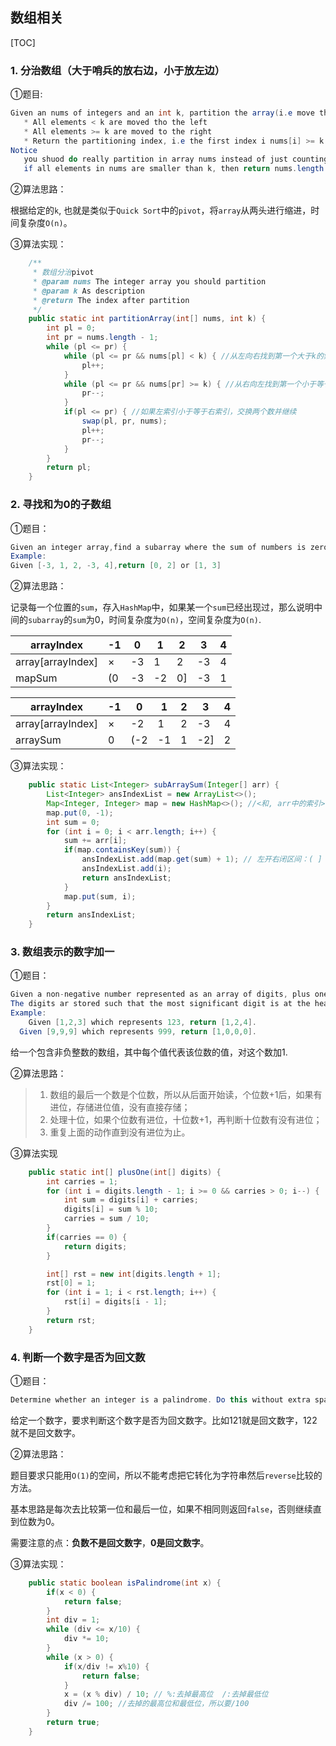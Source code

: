 ## 数组相关

[TOC]

### 1. 分治数组（大于哨兵的放右边，小于放左边）

 ①题目:

```java
Given an nums of integers and an int k, partition the array(i.e move the elements in "numbs") such that:
   * All elements < k are moved tho the left
   * All elements >= k are moved to the right
   * Return the partitioning index, i.e the first index i nums[i] >= k.
Notice
   you shuod do really partition in array nums instead of just counting the numbers of integers smaller than k.
   if all elements in nums are smaller than k, then return nums.length
```

②算法思路：

根据给定的`k`, 也就是类似于`Quick Sort`中的`pivot`，将`array`从两头进行缩进，时间复杂度`O(n)`。

③算法实现：

```java
    /**
     * 数组分治pivot
     * @param nums The integer array you should partition
     * @param k As description
     * @return The index after partition
     */
    public static int partitionArray(int[] nums, int k) {
        int pl = 0;
        int pr = nums.length - 1;
        while (pl <= pr) {
            while (pl <= pr && nums[pl] < k) { //从左向右找到第一个大于k的索引
                pl++;
            }
            while (pl <= pr && nums[pr] >= k) { //从右向左找到第一个小于等于k的索引
                pr--;
            }
            if(pl <= pr) { //如果左索引小于等于右索引，交换两个数并继续
                swap(pl, pr, nums);
                pl++;
                pr--;
            }
        }
        return pl;
    }
```

### 2. 寻找和为0的子数组

①题目：

```java
Given an integer array,find a subarray where the sum of numbers is zero.Your code should return the index of the first number and the index of the last number.
Example:
Given [-3, 1, 2, -3, 4],return [0, 2] or [1, 3]
```

②算法思路：

记录每一个位置的`sum`，存入`HashMap`中，如果某一个`sum`已经出现过，那么说明中间的`subarray`的`sum`为0，时间复杂度为`O(n)`，空间复杂度为`O(n)`.


| arrayIndex        | -1   | 0    | 1    | 2    | 3    | 4    |
| ----------------- | ---- | ---- | ---- | ---- | ---- | ---- |
| array[arrayIndex] | ×    | -3   | 1    | 2    | -3   | 4    |
| mapSum            | (0   | -3   | -2   | 0]   | -3   | 1    |

| arrayIndex        | -1   | 0    | 1    | 2    | 3    | 4    |
| ----------------- | ---- | ---- | ---- | ---- | ---- | ---- |
| array[arrayIndex] | ×    | -2   | 1    | 2    | -3   | 4    |
| arraySum          | 0    | (-2  | -1   | 1    | -2]  | 2    |

③算法实现：

```java
    public static List<Integer> subArraySum(Integer[] arr) {
        List<Integer> ansIndexList = new ArrayList<>();
        Map<Integer, Integer> map = new HashMap<>(); //<和, arr中的索引>
        map.put(0, -1);
        int sum = 0;
        for (int i = 0; i < arr.length; i++) {
            sum += arr[i];
            if(map.containsKey(sum)) {
                ansIndexList.add(map.get(sum) + 1); // 左开右闭区间：( ]
                ansIndexList.add(i);
                return ansIndexList;
            }
            map.put(sum, i);
        }
        return ansIndexList;
    }
```

### 3. 数组表示的数字加一

①题目：

```java
Given a non-negative number represented as an array of digits, plus one to the number.
The digits ar stored such that the most significant digit is at the head of the list.
Example:
	Given [1,2,3] which represents 123, return [1,2,4].
  Given [9,9,9] which represents 999, return [1,0,0,0].
```

给一个包含非负整数的数组，其中每个值代表该位数的值，对这个数加1.

②算法思路：

> 1. 数组的最后一个数是个位数，所以从后面开始读，个位数+1后，如果有进位，存储进位值，没有直接存储；
> 2. 处理十位，如果个位数有进位，十位数+1，再判断十位数有没有进位；
> 3. 重复上面的动作直到没有进位为止。

③算法实现

```java
    public static int[] plusOne(int[] digits) {
        int carries = 1;
        for (int i = digits.length - 1; i >= 0 && carries > 0; i--) {
            int sum = digits[i] + carries;
            digits[i] = sum % 10;
            carries = sum / 10;
        }
        if(carries == 0) {
            return digits;
        }

        int[] rst = new int[digits.length + 1];
        rst[0] = 1;
        for (int i = 1; i < rst.length; i++) {
            rst[i] = digits[i - 1];
        }
        return rst;
    }
```

### 4. 判断一个数字是否为回文数

①题目：

```java
Determine whether an integer is a palindrome. Do this without extra space.
```

给定一个数字，要求判断这个数字是否为回文数字。比如121就是回文数字，122就不是回文数字。

②算法思路：

题目要求只能用`O(1)`的空间，所以不能考虑把它转化为字符串然后`reverse`比较的方法。

基本思路是每次去比较第一位和最后一位，如果不相同则返回`false`，否则继续直到位数为0。

需要注意的点：**负数不是回文数字**，**0是回文数字**。

③算法实现：

```java
    public static boolean isPalindrome(int x) {
        if(x < 0) {
            return false;
        }
        int div = 1;
        while (div <= x/10) {
            div *= 10;
        }
        while (x > 0) {
            if(x/div != x%10) {
                return false;
            }
            x = (x % div) / 10; // %:去掉最高位  /:去掉最低位
            div /= 100; //去掉的最高位和最低位，所以要/100
        }
        return true;
    }
```

